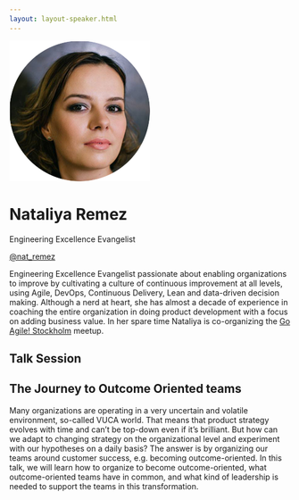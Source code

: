 ```yaml
---
layout: layout-speaker.html
---
```

<div class="container section featured-speaker">
  <div class="row">
    <div class="col-xs-12 col-sm-2 img-container">
      <img class="speaker-page-img" src="../img/speakers/Nataliya-Remez-ON.png">
    </div>
    <div class="col-xs-12 col-sm-10 copy-container">
        <h1 class="speaker-header">Nataliya Remez</h1>
        <span class="speaker-subtitle">Engineering Excellence Evangelist</span>
        <p><a class="speaker-handle" href="https://twitter.com/nat_remez" target="_blank">@nat_remez</a></p>
        <p>Engineering Excellence Evangelist passionate about enabling organizations to improve by cultivating a culture of continuous improvement at all levels, using Agile, DevOps, Continuous Delivery, Lean and data-driven decision making. Although a nerd at heart, she has almost a decade of experience in coaching the entire organization in doing product development with a focus on adding business value. In her spare time Nataliya is co-organizing the <a href="https://www.meetup.com/Go-Agile-Stockholm">Go Agile! Stockholm</a> meetup.</p>
        <h2>Talk Session</h2>
        <h2 class="gold">The Journey to Outcome Oriented teams</h2>
        <p>Many organizations are operating in a very uncertain and volatile environment, so-called VUCA world. That means that product strategy evolves with time and can’t be top-down even if it’s brilliant. But how can we adapt to changing strategy on the organizational level and experiment with our hypotheses on a daily basis? The answer is by organizing our teams around customer success, e.g. becoming outcome-oriented. In this talk, we will learn how to organize to become outcome-oriented, what outcome-oriented teams have in common, and what kind of leadership is needed to support the teams in this transformation.</p>
    </div>
  </div>
</div>